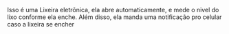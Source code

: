 Isso é uma Lixeira eletrônica, ela abre automaticamente, e mede o nivel do lixo conforme ela enche. Além disso, ela manda uma notificação pro celular caso a lixeira se encher
